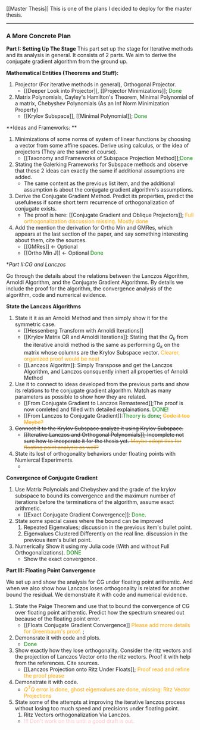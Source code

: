 [[Master Thesis]]
This is one of the plans I decided to deploy for the master thesis. 

---
### **A More Concrete Plan**

**Part I: Setting Up The Stage**
This part set up the stage for Iterative methods and its analysis in general. It consists of 2 parts. We aim to derive the conjugate gradient algorithm from the ground up. 

**Mathematical Entities (Theorems and Stuff):**
1. Projector (For iterative methods in general), Orthogonal Projector.
	* [[Deeper Look into Projector]], [[Projector Minimizations]]; <span style="color:green">Done</span>
2. Matrix Polynomials, Cayley's Hamilton's Theorem, Minimal Polynomial of a matrix, Chebyshev Polynomials (As an Inf Norm Minimization Property)
	* [[Krylov Subspace]], [[Minimal Polynomial]]; <span style="color:green">Done</span>

**Ideas and Frameworks: **
1. Minimizations of some norms of system of linear functions by choosing a vector from some affine spaces. Derive using calculus, or the idea of projectors (They are the same of course). 
	* [[Taxonomy and Frameworks of Subspace Projection Method]];<span style="color:green">Done</span>
2. Stating the Galerking Frameworks for Subspace methods and observe that these 2 ideas can exactly the same if additional assumptions are added. 
	* The same content as the previous list item, and the additional assumption is about the conjugate gradient algorithm's assumptions. 
3. Derive the Conjugate Gradient Method. Predict its properties, predict the usefulness if some short term recurrence of orthogonalization of conjugate exists. 
	* The proof is here: [[Conjugate Gradient and Oblique Projectors]]; <span style="color:orange">Full orthogonalization discussion missing. Mostly done</span>
4. Add the mention the derivation for Ortho Min and GMRes, which appears at the last section of the paper, and say something interesting about them, cite the sources. 
	* [[GMRes]] <- Optional
	* [[Ortho Min J]] <- Optional <span style="color:green">Done</span>

**Part II:CG and Lanczos*

Go through the details about the relations between the Lanczos Algorithm, Arnoldi Algorithm, and the Conjugate Gradient Algorithms. By details we include the proof for the algorithm, the convergence analysis of the algorithm, code and numerical evidence. 

**State the Lanczos Algorithms**
1. State it it as an Arnoldi Method and then simply show it for the symmetric case. 
	* [[Hessenberg Transform with Arnoldi Iterations]]
	* [[Krylov Matrix QR and Arnoldi Iterations]]: Stating that the $Q_k$ from the iterative anoldi method is the same as performing $Q_k$ on the matrix whose columns are the Krylov Subspace vector. <span style="color:orange">Clearer, organized proof would be neat</span>
	* [[Lanczos Algoritm]]: Simply Transpose and get the Lanczos Algorithm, and Lanczos consquently inhert all properties of Arnoldi Method
2. Use it to connect to ideas developed from the previous parts and show its relations to the conjugate gradient algorithm. Match as many parameters as possible to show how they are related. 
	* [[From Conjugate Gradient to Lanczos Remastered]];The proof is now comleted and filled with detailed explainations. <span style="color:green">DONE!</span>
	* [[From Lanczos to Conjugate Gradient]]:<span style="color:green">Theory is done</span>; <span style="color:orange">~~Code it too Maybe?~~</span>
3. ~~Connect it to the Krylov Subspace analyze it using Krylov Subspace.~~
	* ~~[[Iterative Lanczos and Orthogonal Polynomials]]; Incomplete not sure how to incoperate it for the thesis yet. <span style="color:orange">Maybe adopt this for floating point analysis as well?</span>~~
4. State its lost of orthogonality behaviors under floating points with Numiercal Experiments.
	* <span style= "color:orange;"></span>

**Convergence of Conjugate Gradient**
1. Use Matrix Polynoials and Chebyshev and the grade of the krylov subspace to bound its convergence and the maximum number of iterations before the terminations of the algorithm, assume exact arithmetic. 
	* [[Exact Conjugate Gradient Convergence]]: <span style="color:green">Done</span>. <span style="color:orange">
2. State some special cases where the bound can be improved
	1. Repeated Eigenvalues; discussion in the previous item's bullet point. 
	2. Eigenvalues Clustered Differently on the real line. discussion in the previous item's bullet point. 
3. Numerically Show it using my Julia code (With and without Full Orthogonalizations). <span style="color:green;">DONE</span>
	* Show the exact convergence. 

**Part III: Floating Point Convergence**

We set up and show the analysis for CG under floating point arithemtic. And when we also show how Lanczos loses orthogonality is related for another bound the residual. We demonstrate it with code and numerical evidence. 

1. State the Paige Theorem and use that to bound the convergence of CG over floating point arithemtic. Predict how the spectrum smeared out because of the floating point error. 
	* [[Floats Conjugate Gradient Convergence]] <span style="color:orange">Please add more details for Greenbaum's proof. </span>; 
2. Demonsrate it with code and plots. 
	* <span style="color:green">Done</span>
3. Show exactly how they lose orthogonality. Consider the ritz vectors and the projection of Lanczos Vector onto the ritz vectors. Proof it with help from the references. Cite sources. 
	* [[Lanczos Projection onto Ritz Under Floats]]; <span style="color:orange">Proof read and refine the proof please</span>
4. Demonstrate it with code. 
	* <span style="color:orange">$Q^TQ$ error is done, ghost eigenvalues are done, missing: Ritz Vector Projections</span>
5. State some of the attempts at improving the iterative lanczos process without losing too much speed and precisions under floating point. 
	1. Ritz Vectors orthogonalization Via Lanczos. 
	* <span style="color:pink">!!! Don't work on this until a good draft is out.</span>
